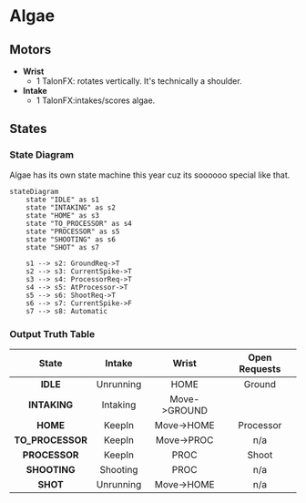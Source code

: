 # Algae

## Motors

-   **Wrist**
    - 1 TalonFX: rotates vertically. It's technically a shoulder.
-   **Intake**
    -   1 TalonFX:intakes/scores algae.

## States

### State Diagram

Algae has its own state machine this year cuz its soooooo special like that.

```mermaid
stateDiagram
    state "IDLE" as s1
    state "INTAKING" as s2
    state "HOME" as s3
    state "TO_PROCESSOR" as s4
    state "PROCESSOR" as s5
    state "SHOOTING" as s6
    state "SHOT" as s7

    s1 --> s2: GroundReq->T
    s2 --> s3: CurrentSpike->T
    s3 --> s4: ProcessorReq->T
    s4 --> s5: AtProcessor->T
    s5 --> s6: ShootReq->T
    s6 --> s7: CurrentSpike->F
    s7 --> s8: Automatic

```

### Output Truth Table

|    **State**     | **Intake**     |**Wrist**    | **Open Requests**  |
| :--------------: | :------------: | :--------:  | :----------------: |
|     **IDLE**     | Unrunning      |  HOME       | Ground             |
|**INTAKING**      | Intaking       |Move->GROUND |                    |
| **HOME**         | KeepIn         | Move->HOME  | Processor          |
| **TO_PROCESSOR** | KeepIn         |Move->PROC   | n/a                |
| **PROCESSOR**    | KeepIn         |PROC         | Shoot              |
| **SHOOTING**     | Shooting       | PROC        | n/a                |
| **SHOT**         | Unrunning      | Move->HOME  | n/a                |